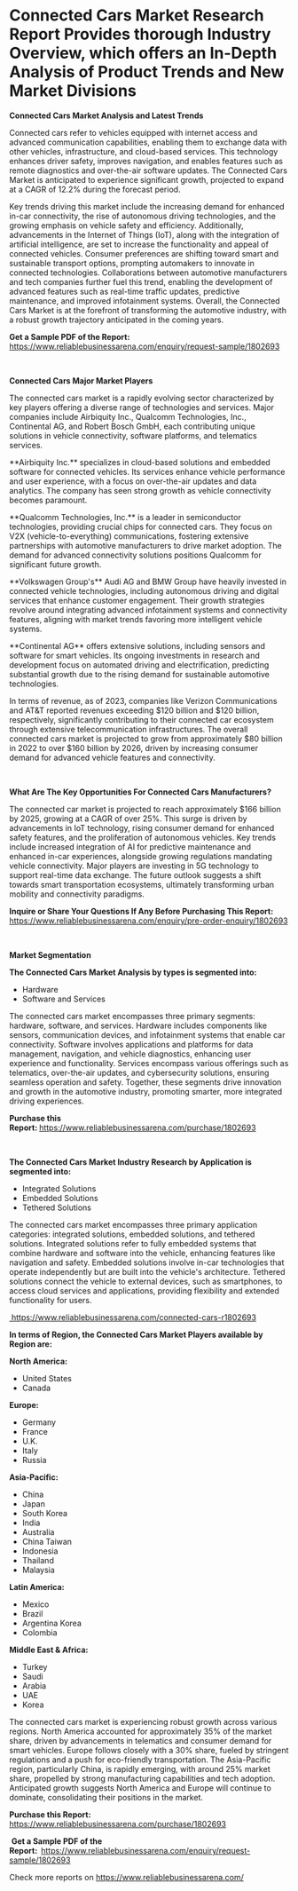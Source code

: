 <p><h1>Connected Cars Market Research Report Provides thorough Industry Overview, which offers an In-Depth Analysis of Product Trends and New Market Divisions</h1></p><p><strong>Connected Cars Market Analysis and Latest Trends</strong></p>
<p><p>Connected cars refer to vehicles equipped with internet access and advanced communication capabilities, enabling them to exchange data with other vehicles, infrastructure, and cloud-based services. This technology enhances driver safety, improves navigation, and enables features such as remote diagnostics and over-the-air software updates. The Connected Cars Market is anticipated to experience significant growth, projected to expand at a CAGR of 12.2% during the forecast period.</p><p>Key trends driving this market include the increasing demand for enhanced in-car connectivity, the rise of autonomous driving technologies, and the growing emphasis on vehicle safety and efficiency. Additionally, advancements in the Internet of Things (IoT), along with the integration of artificial intelligence, are set to increase the functionality and appeal of connected vehicles. Consumer preferences are shifting toward smart and sustainable transport options, prompting automakers to innovate in connected technologies. Collaborations between automotive manufacturers and tech companies further fuel this trend, enabling the development of advanced features such as real-time traffic updates, predictive maintenance, and improved infotainment systems. Overall, the Connected Cars Market is at the forefront of transforming the automotive industry, with a robust growth trajectory anticipated in the coming years.</p></p>
<p><strong>Get a Sample PDF of the Report:&nbsp;</strong> <a href="https://www.reliablebusinessarena.com/enquiry/request-sample/1802693?utm_campaign=2529&utm_medium=2&utm_source=Github&utm_content=ia&utm_term=10032025&utm_id=connected-cars">https://www.reliablebusinessarena.com/enquiry/request-sample/1802693</a></p>
<p>&nbsp;</p>
<p><strong>Connected Cars Major Market Players</strong></p>
<p><p>The connected cars market is a rapidly evolving sector characterized by key players offering a diverse range of technologies and services. Major companies include Airbiquity Inc., Qualcomm Technologies, Inc., Continental AG, and Robert Bosch GmbH, each contributing unique solutions in vehicle connectivity, software platforms, and telematics services.</p><p>**Airbiquity Inc.** specializes in cloud-based solutions and embedded software for connected vehicles. Its services enhance vehicle performance and user experience, with a focus on over-the-air updates and data analytics. The company has seen strong growth as vehicle connectivity becomes paramount.</p><p>**Qualcomm Technologies, Inc.** is a leader in semiconductor technologies, providing crucial chips for connected cars. They focus on V2X (vehicle-to-everything) communications, fostering extensive partnerships with automotive manufacturers to drive market adoption. The demand for advanced connectivity solutions positions Qualcomm for significant future growth.</p><p>**Volkswagen Group's** Audi AG and BMW Group have heavily invested in connected vehicle technologies, including autonomous driving and digital services that enhance customer engagement. Their growth strategies revolve around integrating advanced infotainment systems and connectivity features, aligning with market trends favoring more intelligent vehicle systems.</p><p>**Continental AG** offers extensive solutions, including sensors and software for smart vehicles. Its ongoing investments in research and development focus on automated driving and electrification, predicting substantial growth due to the rising demand for sustainable automotive technologies.</p><p>In terms of revenue, as of 2023, companies like Verizon Communications and AT&T reported revenues exceeding $120 billion and $120 billion, respectively, significantly contributing to their connected car ecosystem through extensive telecommunication infrastructures. The overall connected cars market is projected to grow from approximately $80 billion in 2022 to over $160 billion by 2026, driven by increasing consumer demand for advanced vehicle features and connectivity.</p></p>
<p>&nbsp;</p>
<p><strong>What Are The Key Opportunities For Connected Cars Manufacturers?</strong></p>
<p><p>The connected car market is projected to reach approximately $166 billion by 2025, growing at a CAGR of over 25%. This surge is driven by advancements in IoT technology, rising consumer demand for enhanced safety features, and the proliferation of autonomous vehicles. Key trends include increased integration of AI for predictive maintenance and enhanced in-car experiences, alongside growing regulations mandating vehicle connectivity. Major players are investing in 5G technology to support real-time data exchange. The future outlook suggests a shift towards smart transportation ecosystems, ultimately transforming urban mobility and connectivity paradigms.</p></p>
<p><strong>Inquire or Share Your Questions If Any Before Purchasing This Report:</strong> <a href="https://www.reliablebusinessarena.com/enquiry/pre-order-enquiry/1802693?utm_campaign=2529&utm_medium=2&utm_source=Github&utm_content=ia&utm_term=10032025&utm_id=connected-cars">https://www.reliablebusinessarena.com/enquiry/pre-order-enquiry/1802693</a></p>
<p>&nbsp;</p>
<p><strong>Market Segmentation</strong></p>
<p><strong>The Connected Cars Market Analysis by types is segmented into:</strong></p>
<p><ul><li>Hardware</li><li>Software and Services</li></ul></p>
<p><p>The connected cars market encompasses three primary segments: hardware, software, and services. Hardware includes components like sensors, communication devices, and infotainment systems that enable car connectivity. Software involves applications and platforms for data management, navigation, and vehicle diagnostics, enhancing user experience and functionality. Services encompass various offerings such as telematics, over-the-air updates, and cybersecurity solutions, ensuring seamless operation and safety. Together, these segments drive innovation and growth in the automotive industry, promoting smarter, more integrated driving experiences.</p></p>
<p><strong>Purchase this Report:&nbsp;</strong><a href="https://www.reliablebusinessarena.com/purchase/1802693?utm_campaign=2529&utm_medium=2&utm_source=Github&utm_content=ia&utm_term=10032025&utm_id=connected-cars">https://www.reliablebusinessarena.com/purchase/1802693</a></p>
<p>&nbsp;</p>
<p><strong>The Connected Cars Market Industry Research by Application is segmented into:</strong></p>
<p><ul><li>Integrated Solutions</li><li>Embedded Solutions</li><li>Tethered Solutions</li></ul></p>
<p><p>The connected cars market encompasses three primary application categories: integrated solutions, embedded solutions, and tethered solutions. Integrated solutions refer to fully embedded systems that combine hardware and software into the vehicle, enhancing features like navigation and safety. Embedded solutions involve in-car technologies that operate independently but are built into the vehicle's architecture. Tethered solutions connect the vehicle to external devices, such as smartphones, to access cloud services and applications, providing flexibility and extended functionality for users.</p></p>
<p><a href="https://www.reliablebusinessarena.com/connected-cars-r1802693?utm_campaign=2529&utm_medium=2&utm_source=Github&utm_content=ia&utm_term=10032025&utm_id=connected-cars">&nbsp;https://www.reliablebusinessarena.com/connected-cars-r1802693</a></p>
<p><strong>In terms of Region, the Connected Cars Market Players available by Region are:</strong></p>
<p>
    <p> <strong> North America: </strong>
        <ul>
            <li>United States</li>
            <li>Canada</li>
        </ul>
        </p> 
    <p> <strong> Europe: </strong>
        <ul>
            <li>Germany</li>
            <li>France</li>
            <li>U.K.</li>
            <li>Italy</li>
            <li>Russia</li>
        </ul>
        </p> 
    <p> <strong> Asia-Pacific: </strong>
        <ul>
            <li>China</li>
            <li>Japan</li>
            <li>South Korea</li>
            <li>India</li>
            <li>Australia</li>
            <li>China Taiwan</li>
            <li>Indonesia</li>
            <li>Thailand</li>
            <li>Malaysia</li>
        </ul>
        </p> 
    <p> <strong> Latin America: </strong>
        <ul>
            <li>Mexico</li>
            <li>Brazil</li>
            <li>Argentina Korea</li>
            <li>Colombia</li>
        </ul>
        </p> 
    <p> <strong> Middle East & Africa: </strong>
        <ul>
            <li>Turkey</li>
            <li>Saudi</li>
            <li>Arabia</li>
            <li>UAE</li>
            <li>Korea</li>
        </ul>
    </p>
    </p>
<p><p>The connected cars market is experiencing robust growth across various regions. North America accounted for approximately 35% of the market share, driven by advancements in telematics and consumer demand for smart vehicles. Europe follows closely with a 30% share, fueled by stringent regulations and a push for eco-friendly transportation. The Asia-Pacific region, particularly China, is rapidly emerging, with around 25% market share, propelled by strong manufacturing capabilities and tech adoption. Anticipated growth suggests North America and Europe will continue to dominate, consolidating their positions in the market.</p></p>
<p><strong>Purchase this Report: </strong><a href="https://www.reliablebusinessarena.com/purchase/1802693?utm_campaign=2529&utm_medium=2&utm_source=Github&utm_content=ia&utm_term=10032025&utm_id=connected-cars">https://www.reliablebusinessarena.com/purchase/1802693</a></p>
<p>&nbsp;<strong>Get a Sample PDF of the Report:&nbsp;&nbsp;</strong><a href="https://www.reliablebusinessarena.com/enquiry/request-sample/1802693?utm_campaign=2529&utm_medium=2&utm_source=Github&utm_content=ia&utm_term=10032025&utm_id=connected-cars">https://www.reliablebusinessarena.com/enquiry/request-sample/1802693</a></p>
<p><strong></strong></p>
<p>Check more reports on <a href="https://www.reliablebusinessarena.com/?utm_campaign=2529&utm_medium=2&utm_source=Github&utm_content=ia&utm_term=10032025&utm_id=connected-cars">https://www.reliablebusinessarena.com/</a></p>